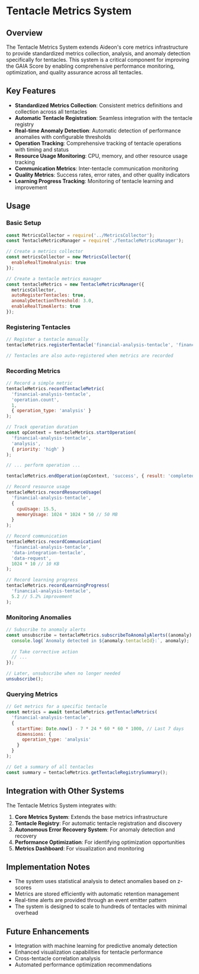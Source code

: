 # Tentacle Metrics System

## Overview

The Tentacle Metrics System extends Aideon's core metrics infrastructure to provide standardized metrics collection, analysis, and anomaly detection specifically for tentacles. This system is a critical component for improving the GAIA Score by enabling comprehensive performance monitoring, optimization, and quality assurance across all tentacles.

## Key Features

- **Standardized Metrics Collection**: Consistent metrics definitions and collection across all tentacles
- **Automatic Tentacle Registration**: Seamless integration with the tentacle registry
- **Real-time Anomaly Detection**: Automatic detection of performance anomalies with configurable thresholds
- **Operation Tracking**: Comprehensive tracking of tentacle operations with timing and status
- **Resource Usage Monitoring**: CPU, memory, and other resource usage tracking
- **Communication Metrics**: Inter-tentacle communication monitoring
- **Quality Metrics**: Success rates, error rates, and other quality indicators
- **Learning Progress Tracking**: Monitoring of tentacle learning and improvement

## Usage

### Basic Setup

```javascript
const MetricsCollector = require('../MetricsCollector');
const TentacleMetricsManager = require('./TentacleMetricsManager');

// Create a metrics collector
const metricsCollector = new MetricsCollector({
  enableRealTimeAnalysis: true
});

// Create a tentacle metrics manager
const tentacleMetrics = new TentacleMetricsManager({
  metricsCollector,
  autoRegisterTentacles: true,
  anomalyDetectionThreshold: 3.0,
  enableRealTimeAlerts: true
});
```

### Registering Tentacles

```javascript
// Register a tentacle manually
tentacleMetrics.registerTentacle('financial-analysis-tentacle', 'financial');

// Tentacles are also auto-registered when metrics are recorded
```

### Recording Metrics

```javascript
// Record a simple metric
tentacleMetrics.recordTentacleMetric(
  'financial-analysis-tentacle',
  'operation.count',
  1,
  { operation_type: 'analysis' }
);

// Track operation duration
const opContext = tentacleMetrics.startOperation(
  'financial-analysis-tentacle',
  'analysis',
  { priority: 'high' }
);

// ... perform operation ...

tentacleMetrics.endOperation(opContext, 'success', { result: 'completed' });

// Record resource usage
tentacleMetrics.recordResourceUsage(
  'financial-analysis-tentacle',
  {
    cpuUsage: 15.5,
    memoryUsage: 1024 * 1024 * 50 // 50 MB
  }
);

// Record communication
tentacleMetrics.recordCommunication(
  'financial-analysis-tentacle',
  'data-integration-tentacle',
  'data-request',
  1024 * 10 // 10 KB
);

// Record learning progress
tentacleMetrics.recordLearningProgress(
  'financial-analysis-tentacle',
  5.2 // 5.2% improvement
);
```

### Monitoring Anomalies

```javascript
// Subscribe to anomaly alerts
const unsubscribe = tentacleMetrics.subscribeToAnomalyAlerts((anomaly) => {
  console.log(`Anomaly detected in ${anomaly.tentacleId}:`, anomaly);
  
  // Take corrective action
  // ...
});

// Later, unsubscribe when no longer needed
unsubscribe();
```

### Querying Metrics

```javascript
// Get metrics for a specific tentacle
const metrics = await tentacleMetrics.getTentacleMetrics(
  'financial-analysis-tentacle',
  {
    startTime: Date.now() - 7 * 24 * 60 * 60 * 1000, // Last 7 days
    dimensions: {
      operation_type: 'analysis'
    }
  }
);

// Get a summary of all tentacles
const summary = tentacleMetrics.getTentacleRegistrySummary();
```

## Integration with Other Systems

The Tentacle Metrics System integrates with:

1. **Core Metrics System**: Extends the base metrics infrastructure
2. **Tentacle Registry**: For automatic tentacle registration and discovery
3. **Autonomous Error Recovery System**: For anomaly detection and recovery
4. **Performance Optimization**: For identifying optimization opportunities
5. **Metrics Dashboard**: For visualization and monitoring

## Implementation Notes

- The system uses statistical analysis to detect anomalies based on z-scores
- Metrics are stored efficiently with automatic retention management
- Real-time alerts are provided through an event emitter pattern
- The system is designed to scale to hundreds of tentacles with minimal overhead

## Future Enhancements

- Integration with machine learning for predictive anomaly detection
- Enhanced visualization capabilities for tentacle performance
- Cross-tentacle correlation analysis
- Automated performance optimization recommendations
